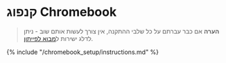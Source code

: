 # קנפוג Chromebook

> **הערה** אם כבר עברתם על כל שלבי ההתקנה, אין צורך לעשות אותם שוב - ניתן לדלג ישירות ל[מבוא לפייתון](../python_introduction/README.md).

{% include "/chromebook_setup/instructions.md" %}